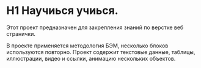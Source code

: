 # H1 Научиься учиься.

Этот проект предназначен для закрепления знаний по верстке веб странички.

В проекте применяется методология БЭМ, несколько блоков используются повторно.
Проект содержит текстовые данные, таблицы, иллюстрации, видео и ссылки, анимацию нескольких объектов.




